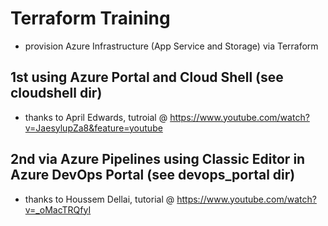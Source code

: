 # Terraform Training  
- provision Azure Infrastructure (App Service and Storage) via Terraform  
## 1st using Azure Portal and Cloud Shell (see cloudshell dir) 
- thanks to April Edwards, tutroial @ https://www.youtube.com/watch?v=JaesylupZa8&feature=youtube  
## 2nd via Azure Pipelines using Classic Editor in Azure DevOps Portal (see devops_portal dir)  
- thanks to Houssem Dellai, tutorial @ https://www.youtube.com/watch?v=_oMacTRQfyI
